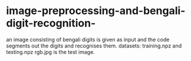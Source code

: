 # image-preprocessing-and-bengali-digit-recognition-
an image consisting of bengali digits is given as input and the code segments out the digits and recognises them. 
datasets: training.npz and testing.npz
rgb.jpg is the test image.
